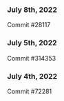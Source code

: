 ### July 8th, 2022

Commit #28117

### July 5th, 2022

Commit #314353


### July 4th, 2022

Commit #72281
